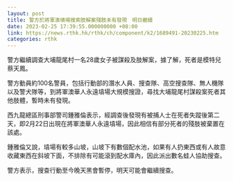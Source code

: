 ```yaml
---
layout: post
title: 警方於將軍澳墳場搜索肢解案殘肢未有發現　明日繼續
date: 2023-02-25 17:39:55.000000000 +08:00
link: https://news.rthk.hk/rthk/ch/component/k2/1689491-20230225.htm
categories: rthk
---
```


警方繼續調查大埔龍尾村一名28歲女子被謀殺及肢解案，據了解，死者是模特兒蔡天鳳。

警方動員約100名警員，包括行動部的潛水人員、搜查隊、高空搜查隊、無人機隊以及警犬隊等，到將軍澳華人永遠墳場大規模搜證，尋找大埔龍尾村謀殺案死者其他肢體，暫時未有發現。

西九龍總區刑事部警司鍾雅倫表示，經調查後發現有被捕人士在死者失蹤後第二天，即2月22日出現在將軍澳華人永遠墳場，因此相信有部分死者的殘肢被棄置在該處。

鍾雅倫又說，墳場有較多山坡，山坡下有數個配水池，如果有人扔東西或有人故意收藏東西在斜坡下面，不排除有可能滾到配水庫內，因此派出數名蛙人協助搜查。

警方表示，搜查行動至今晚天黑會暫停，明天可能會繼續搜查。
